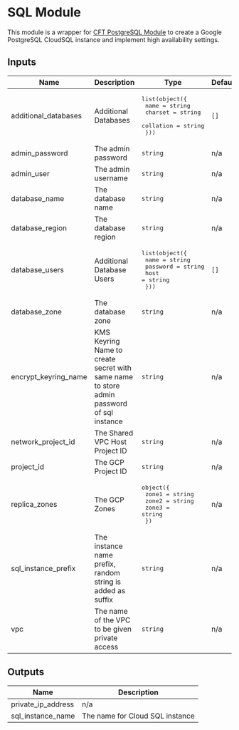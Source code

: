 # SQL Module
This module is a wrapper for [CFT PostgreSQL Module](https://github.com/terraform-google-modules/terraform-google-sql-db/tree/master/modules/postgresql) to create a Google PostgreSQL CloudSQL instance and implement high availability settings.

<!-- BEGINNING OF PRE-COMMIT-TERRAFORM DOCS HOOK -->
## Inputs

| Name | Description | Type | Default | Required |
|------|-------------|------|---------|:--------:|
| additional\_databases | Additional Databases | <pre>list(object({<br>    name      = string<br>    charset   = string<br>    collation = string<br>  }))</pre> | `[]` | no |
| admin\_password | The admin password | `string` | n/a | yes |
| admin\_user | The admin username | `string` | n/a | yes |
| database\_name | The database name | `string` | n/a | yes |
| database\_region | The database region | `string` | n/a | yes |
| database\_users | Additional Database Users | <pre>list(object({<br>    name     = string<br>    password = string<br>    host     = string<br>  }))</pre> | `[]` | no |
| database\_zone | The database zone | `string` | n/a | yes |
| encrypt\_keyring\_name | KMS Keyring Name to create secret with same name to store admin password of sql instance | `string` | n/a | yes |
| network\_project\_id | The Shared VPC Host Project ID | `string` | n/a | yes |
| project\_id | The GCP Project ID | `string` | n/a | yes |
| replica\_zones | The GCP Zones | <pre>object({<br>    zone1 = string<br>    zone2 = string<br>    zone3 = string<br>  })</pre> | n/a | yes |
| sql\_instance\_prefix | The instance name prefix, random string is added as suffix | `string` | n/a | yes |
| vpc | The name of the VPC to be given private access | `string` | n/a | yes |

## Outputs

| Name | Description |
|------|-------------|
| private\_ip\_address | n/a |
| sql\_instance\_name | The name for Cloud SQL instance |

<!-- END OF PRE-COMMIT-TERRAFORM DOCS HOOK -->
